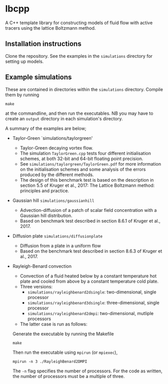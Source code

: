 # lbcpp
A C++ template library for constructing models of fluid flow with active tracers using the lattice Boltzmann method.

## Installation instructions

Clone the repository. See the examples in the `simulations` directory for setting up models.

## Example simulations

These are contained in directories within the `simulations` directory. 
Compile them by running 
```
make
```
at the commandline, and then run the executables.
NB you may have to create an `output` directory in each simulation's directory.

A summary of the examples are below;

* Taylor-Green `simulations/taylorgreen'
    * Taylor-Green decaying vortex flow.
    * The simulation `TaylorGreen.cpp` tests four different initialisation schemes, at both 32-bit and 64-bit floating point precision.
    * See `simulations/taylorgreen/TaylorGreen.pdf` for more information on the initialisation schemes and some analysis of the errors produced by the different methods.
    * The design of this benchmark test is based on the description in section 5.5 of Kruger et al., 2017: The Lattice Boltzmann method: principles and practice.

* Gaussian hill `simulations/gaussianhill`
    * Advection-diffusion of a patch of scalar field concentration with a Gaussian hill distribution.
    * Based on benchmark test described in section 8.6.1 of Kruger et al., 2017.

* Diffusion plate `simulations/diffusionplate`
    * Diffusion from a plate in a uniform flow
    * Based on the benchmark test described in section 8.6.3 of Kruger et al., 2017.

* Rayleigh-Benard convection
    * Convection of a fluid heated below by a constant temperature hot plate 
    and cooled from above by a constant temperature cold plate.
    * Three versions:
        * `simulations/rayleighbenard2dsingle`: two-dimensional, single processor
        * `simulations/rayleighbenard3dsingle`: three-dimensional, single processor
        * `simulations/rayleighbenard2dmpi`: two-dimensional, mutliple processors
    * The latter case is run as follows:
    
    Generate the executable by running the Makefile
    ```
    make
    ```
    Then run the executable using `mpirun` (or `mpiexec`),
    ```
    mpirun -n 3 ./RayleighBenard2DMPI
    ```
    The `-n` flag specifies the number of processors. 
    For the code as written, the number of processors must be a multiple of three.